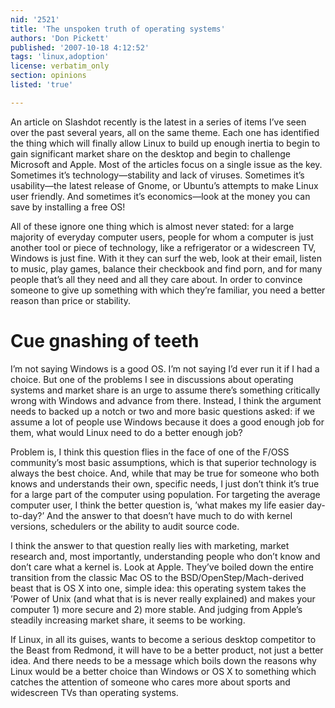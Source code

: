 ```yaml
---
nid: '2521'
title: 'The unspoken truth of operating systems'
authors: 'Don Pickett'
published: '2007-10-18 4:12:52'
tags: 'linux,adoption'
license: verbatim_only
section: opinions
listed: 'true'

---
```

An article on Slashdot recently is the latest in a series of items I’ve seen over the past several years, all on the same theme. Each one has identified the thing which will finally allow Linux to build up enough inertia to begin to gain significant market share on the desktop and begin to challenge Microsoft and Apple. Most of the articles focus on a single issue as the key. Sometimes it’s technology―stability and lack of viruses. Sometimes it’s usability―the latest release of Gnome, or Ubuntu’s attempts to make Linux user friendly. And sometimes it’s economics―look at the money you can save by installing a free OS!

All of these ignore one thing which is almost never stated: for a large majority of everyday computer users, people for whom a computer is just another tool or piece of technology, like a refrigerator or a widescreen TV, Windows is just fine. With it they can surf the web, look at their email, listen to music, play games, balance their checkbook and find porn, and for many people that’s all they need and all they care about. In order to convince someone to give up something with which they’re familiar, you need a better reason than price or stability.


# Cue gnashing of teeth

I’m not saying Windows is a good OS. I’m not saying I’d ever run it if I had a choice. But one of the problems I see in discussions about operating systems and market share is an urge to assume there’s something critically wrong with Windows and advance from there. Instead, I think the argument needs to backed up a notch or two and more basic questions asked: if we assume a lot of people use Windows because it does a good enough job for them, what would Linux need to do a better enough job?

Problem is, I think this question flies in the face of one of the F/OSS community’s most basic assumptions, which is that superior technology is always the best choice. And, while that may be true for someone who both knows and understands their own, specific needs, I just don’t think it’s true for a large part of the computer using population. For targeting the average computer user, I think the better question is, ’what makes my life easier day-to-day?’ And the answer to that doesn’t have much to do with kernel versions, schedulers or the ability to audit source code.

I think the answer to that question really lies with marketing, market research and, most importantly, understanding people who don’t know and don’t care what a kernel is. Look at Apple. They’ve boiled down the entire transition from the classic Mac OS to the BSD/OpenStep/Mach-derived beast that is OS X into one, simple idea: this operating system takes the ’Power of Unix (and what that is is never really explained) and makes your computer 1) more secure and 2) more stable. And judging from Apple’s steadily increasing market share, it seems to be working.

If Linux, in all its guises, wants to become a serious desktop competitor to the Beast from Redmond, it will have to be a better product, not just a better idea. And there needs to be a message which boils down the reasons why Linux would be a better choice than Windows or OS X to something which catches the attention of someone who cares more about sports and widescreen TVs than operating systems.

